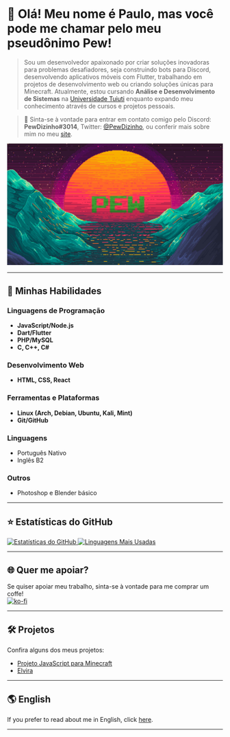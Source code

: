 # 💜 Olá! Meu nome é **Paulo**, mas você pode me chamar pelo meu pseudônimo **Pew**!

> Sou um desenvolvedor apaixonado por criar soluções inovadoras para problemas desafiadores, seja construindo bots para Discord, desenvolvendo aplicativos móveis com Flutter, trabalhando em projetos de desenvolvimento web ou criando soluções únicas para Minecraft. Atualmente, estou cursando **Análise e Desenvolvimento de Sistemas** na [Universidade Tuiuti](https://tuiuti.edu.br/) enquanto expando meu conhecimento através de cursos e projetos pessoais.

> 💬 Sinta-se à vontade para entrar em contato comigo pelo Discord: **PewDizinho#3014**, Twitter: [@PewDizinho](https://x.com/PewDizinho), ou conferir mais sobre mim no meu [site](https://pewdizinho.com/).

<img src="Background.png" min-width="200px" max-width="700px" width="700px" alt="Background">

---

## 🚀 Minhas Habilidades  
### Linguagens de Programação  
- **JavaScript/Node.js**  
- **Dart/Flutter**  
- **PHP/MySQL**  
- **C, C++, C#**

### Desenvolvimento Web  
- **HTML, CSS, React**

### Ferramentas e Plataformas  
- **Linux (Arch, Debian, Ubuntu, Kali, Mint)**  
- **Git/GitHub**

### Linguagens 
- Português Nativo
- Inglês B2

### Outros  
- Photoshop e Blender básico  

---

## ⭐ Estatísticas do GitHub  

<a href="https://github.com/PewDizinho">
 <img src="https://github-readme-stats.vercel.app/api?username=PewDizinho&include_all_commits=true&count_private=true&show_icons=true&line_height=20&title_color=2B5BBD&icon_color=1124BB&text_color=A1A1A1&bg_color=0,000000,130F40" alt="Estatísticas do GitHub"/>
</a>

<a href="https://github.com/PewDizinho">
 <img src="https://github-readme-stats.vercel.app/api/top-langs?username=PewDizinho&show_icons=true&locale=en&layout=compact&theme=chartreuse-dark" alt="Linguagens Mais Usadas" width=355px/>
</a>


---

## 🌐 Quer me apoiar?  

Se quiser apoiar meu trabalho, sinta-se à vontade para me comprar um coffe!  
[![ko-fi](https://ko-fi.com/img/githubbutton_sm.svg)](https://ko-fi.com/E1E1BAPMC)  

---

## 🛠 Projetos  

Confira alguns dos meus projetos:  
- [Projeto JavaScript para Minecraft](https://github.com/Pews-Cavern/Projeto-Integrador-UTP3)  
- [Elvira](https://github.com/Pews-Cavern/Elvira)  

---

## 🌎 English  

If you prefer to read about me in English, click [here](https://github.com/PewDizinho/PewDizinho/blob/main/README.md).  

---
